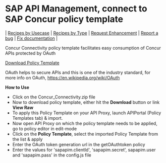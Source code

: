 # SAP API Management, connect to SAP Concur policy template

\| [Recipes by Usecase](../../../api-recipes-by-usecase.md) \| [Recipes by Type](../../../api-recipes-by-type.md) \| [Request Enhancement](https://github.com/SAP-samples/apibusinesshub-api-recipes/issues/new?assignees=&labels=Recipe%20Fix,enhancement&template=recipe-request.md&title=Improve%20concur-connectivity-policy-template ) \| [Report a bug](https://github.com/SAP-samples/apibusinesshub-api-recipes/issues/new?assignees=&labels=Recipe%20Fix,bug&template=bug_report.md&title=Issue%20with%20concur-connectivity-policy-template ) \| [Fix documentation](https://github.com/SAP-samples/apibusinesshub-api-recipes/issues/new?assignees=&labels=Recipe%20Fix,documentation&template=bug_report.md&title=Docu%20fix%20concur-connectivity-policy-template ) \|


Concur Connectivity policy template facilitates easy consumption of Concur APIs protected by OAuth

[Download Policy Template](Concur_Connectivity.zip)

OAuth helps to secure APIs and this is one of the industry standard, for more info on OAuth, https://en.wikipedia.org/wiki/OAuth


**How to Use**

* Click on the Concur_Connectivity.zip file
* Now to download policy template, either hit the **Download** button or link **View Raw**
* To apply this Policy Template on your API Proxy, launch APIPortal (Policy Templates tab) & import.
* Now open API Proxy on which the policy template needs to be applied, go to policy editor in edit-mode
* Click on the **Policy Template**, select the imported Policy Template from the list & apply
* Enter the OAuth token generation url in the getOAuthtoken policy
* Enter the values for 'sapapim.clientId', 'sapapim.secret', sapapim.user and 'sapapim.pass' in the config.js file
